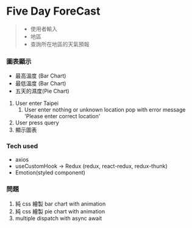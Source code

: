 # Five Day ForeCast

> - 使用者輸入
> - 地區
> - 查詢所在地區的天氣預報

### 圖表顯示

- 最高溫度 (Bar Chart)
- 最低溫度 (Bar Chart)
- 五天的濕度(Pie Chart)

1. User enter Taipei
   1. User enter nothing or unknown location pop with error message 'Please enter correct location'
2. User press query
3. 顯示圖表

### Tech used

- axios
- useCustomHook -> Redux (redux, react-redux, redux-thunk)
- Emotion(styled component)

### 問題

1. 純 css 繪製 bar chart with animation
2. 純 css 繪製 pie chart with animation
3. multiple dispatch with async await

